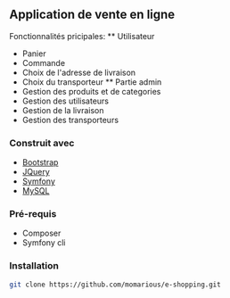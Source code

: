 ## Application de vente en ligne

Fonctionnalités pricipales:
** Utilisateur
* Panier
* Commande
* Choix de l'adresse de livraison
* Choix du transporteur
** Partie admin
* Gestion des produits et de categories
* Gestion des utilisateurs
* Gestion de la livraison
* Gestion des transporteurs

### Construit avec

* [Bootstrap](https://getbootstrap.com)
* [JQuery](https://jquery.com)
* [Symfony](https://symfony.com)
* [MySQL](https://www.mysql.com)

### Pré-requis

* Composer
* Symfony cli

### Installation

   ```sh
   git clone https://github.com/momarious/e-shopping.git
   ```
